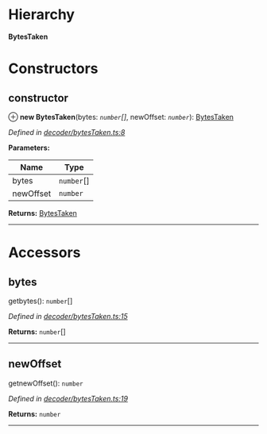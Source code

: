 

# Hierarchy

**BytesTaken**

# Constructors

<a id="constructor"></a>

##  constructor

⊕ **new BytesTaken**(bytes: *`number`[]*, newOffset: *`number`*): [BytesTaken](_decoder_bytestaken_.bytestaken.md)

*Defined in [decoder/bytesTaken.ts:8](https://github.com/paritytech/js-libs/blob/fe5cb47/packages/abi/src/decoder/bytesTaken.ts#L8)*

**Parameters:**

| Name | Type |
| ------ | ------ |
| bytes | `number`[] |
| newOffset | `number` |

**Returns:** [BytesTaken](_decoder_bytestaken_.bytestaken.md)

___

# Accessors

<a id="bytes"></a>

##  bytes

getbytes(): `number`[]

*Defined in [decoder/bytesTaken.ts:15](https://github.com/paritytech/js-libs/blob/fe5cb47/packages/abi/src/decoder/bytesTaken.ts#L15)*

**Returns:** `number`[]

___
<a id="newoffset"></a>

##  newOffset

getnewOffset(): `number`

*Defined in [decoder/bytesTaken.ts:19](https://github.com/paritytech/js-libs/blob/fe5cb47/packages/abi/src/decoder/bytesTaken.ts#L19)*

**Returns:** `number`

___

